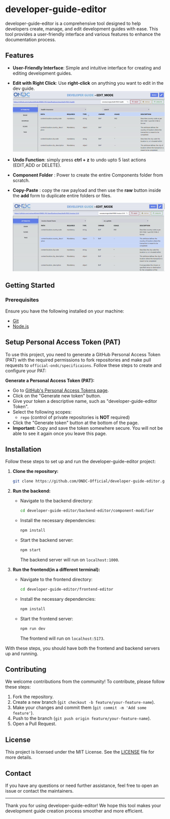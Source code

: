 # developer-guide-editor

developer-guide-editor is a comprehensive tool designed to help developers create, manage, and edit development guides with ease. This tool provides a user-friendly interface and various features to enhance the documentation process.

## Features

- **User-Friendly Interface**: Simple and intuitive interface for creating and editing development guides.
- **Edit with Right Click**: Use **right-click** on anything you want to edit in the dev guide.
  ![INFO](./readme-assets/right-click.gif)
- **Undo Function**: simply press **ctrl + z** to undo upto 5 last actions (EDIT,ADD or DELETE).
- **Component Folder** : Power to create the entire Components folder from scratch.
- **Copy-Paste** : copy the raw payload and then use the **raw** button inside the **add** form to duplicate entire folders or files.

  ![DEMO](./readme-assets/copy-paste.gif)

## Getting Started

### Prerequisites

Ensure you have the following installed on your machine:

- [Git](https://git-scm.com/)
- [Node.js](https://nodejs.org/)

## Setup Personal Access Token (PAT)

To use this project, you need to generate a GitHub Personal Access Token (PAT) with the required permissions to fork repositories and make pull requests to `official-ondc/specificaions`. Follow these steps to create and configure your PAT:

**Generate a Personal Access Token (PAT):**

- Go to [GitHub's Personal Access Tokens page](https://github.com/settings/tokens).
- Click on the "Generate new token" button.
- Give your token a descriptive name, such as "developer-guide-editor Token".
- Select the following scopes:
  - `repo` (control of private repositories is **NOT** required)
- Click the "Generate token" button at the bottom of the page.
- **Important:** Copy and save the token somewhere secure. You will not be able to see it again once you leave this page.

## Installation

Follow these steps to set up and run the developer-guide-editor project:

1. **Clone the repository:**

   ```sh
   git clone https://github.com/ONDC-Official/developer-guide-editor.git
   ```

2. **Run the backend:**

   - Navigate to the backend directory:
     ```sh
     cd developer-guide-editor/backend-editor/component-modifier
     ```
   - Install the necessary dependencies:
     ```sh
     npm install
     ```
   - Start the backend server:
     ```sh
     npm start
     ```
     The backend server will run on `localhost:1000`.

3. **Run the frontend(in a different terminal):**
   - Navigate to the frontend directory:
     ```sh
     cd developer-guide-editor/frontend-editor
     ```
   - Install the necessary dependencies:
     ```sh
     npm install
     ```
   - Start the frontend server:
     ```sh
     npm run dev
     ```
     The frontend will run on `localhost:5173`.

With these steps, you should have both the frontend and backend servers up and running.

## Contributing

We welcome contributions from the community! To contribute, please follow these steps:

1. Fork the repository.
2. Create a new branch (`git checkout -b feature/your-feature-name`).
3. Make your changes and commit them (`git commit -m 'Add some feature'`).
4. Push to the branch (`git push origin feature/your-feature-name`).
5. Open a Pull Request.

## License

This project is licensed under the MIT License. See the [LICENSE](LICENSE) file for more details.

## Contact

If you have any questions or need further assistance, feel free to open an issue or contact the maintainers.

---

Thank you for using developer-guide-editor! We hope this tool makes your development guide creation process smoother and more efficient.
